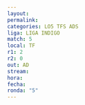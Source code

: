 ```yaml
---
layout: 
permalink: 
categories: LO5 TFS ADS
liga: LIGA INDIGO
match: 5
local: TF
r1: 2
r2: 0
out: AD
stream: 
hora: 
fecha: 
ronda: "5"
---
```

